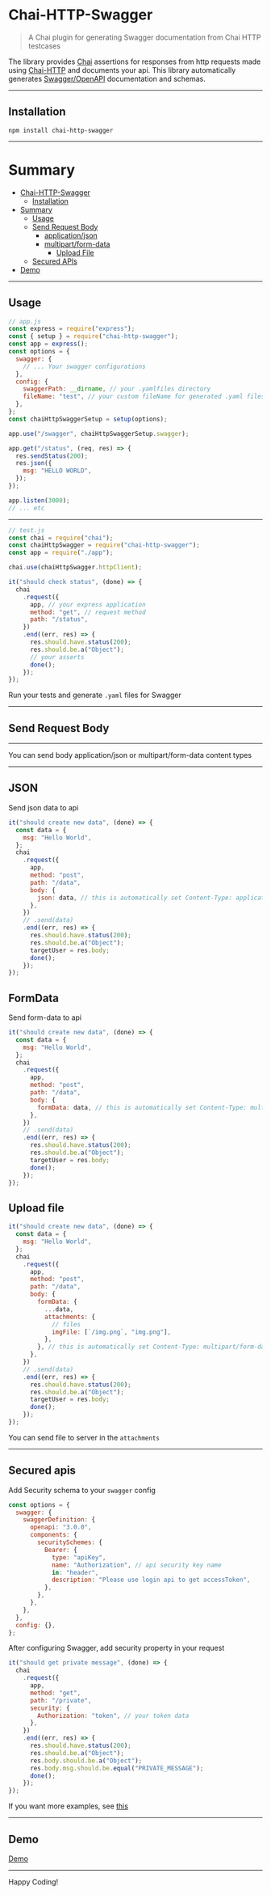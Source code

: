 # Chai-HTTP-Swagger

> A Chai plugin for generating Swagger documentation from Chai HTTP testcases

The library provides [Chai](http://chaijs.com/) assertions for responses from http requests made using [Chai-HTTP](https://www.chaijs.com/plugins/chai-http/) and documents your api. This library automatically generates [Swagger/OpenAPI](https://swagger.io/docs/specification/about/) documentation and schemas.

---

## Installation

```
npm install chai-http-swagger
```

---

# Summary

- [Chai-HTTP-Swagger](#chai-http-swagger)
  - [Installation](#installation)
- [Summary](#summary)
  - [Usage](#usage)
  - [Send Request Body](#send-request-body)
    - [application/json](#json)
    - [multipart/form-data](#formdata)
      - [Upload File](#upload-file)
  - [Secured APIs](#secured-apis)
- [Demo](#demo)

---

## Usage

```javascript
// app.js
const express = require("express");
const { setup } = require("chai-http-swagger");
const app = express();
const options = {
  swagger: {
    // ... Your swagger configurations
  },
  config: {
    swaggerPath: __dirname, // your .yamlfiles directory
    fileName: "test", // your custom fileName for generated .yaml files
  },
};
const chaiHttpSwaggerSetup = setup(options);

app.use("/swagger", chaiHttpSwaggerSetup.swagger);

app.get("/status", (req, res) => {
  res.sendStatus(200);
  res.json({
    msg: "HELLO WORLD",
  });
});

app.listen(3000);
// ... etc
```

---

```javascript
// test.js
const chai = require("chai");
const chaiHttpSwagger = require("chai-http-swagger");
const app = require("./app");

chai.use(chaiHttpSwagger.httpClient);

it("should check status", (done) => {
  chai
    .request({
      app, // your express application
      method: "get", // request method
      path: "/status",
    })
    .end((err, res) => {
      res.should.have.status(200);
      res.should.be.a("Object");
      // your asserts
      done();
    });
});
```

Run your tests and generate `.yaml` files for Swagger

---

## Send Request Body
---

You can send body application/json or multipart/form-data content types

---

## JSON

Send json data to api

```javascript
it("should create new data", (done) => {
  const data = {
    msg: "Hello World",
  };
  chai
    .request({
      app,
      method: "post",
      path: "/data",
      body: {
        json: data, // this is automatically set Content-Type: application/json
      },
    })
    // .send(data)
    .end((err, res) => {
      res.should.have.status(200);
      res.should.be.a("Object");
      targetUser = res.body;
      done();
    });
});
```

## FormData

Send form-data to api

```javascript
it("should create new data", (done) => {
  const data = {
    msg: "Hello World",
  };
  chai
    .request({
      app,
      method: "post",
      path: "/data",
      body: {
        formData: data, // this is automatically set Content-Type: multipart/form-data
      },
    })
    // .send(data)
    .end((err, res) => {
      res.should.have.status(200);
      res.should.be.a("Object");
      targetUser = res.body;
      done();
    });
});
```

## Upload file

```javascript
it("should create new data", (done) => {
  const data = {
    msg: "Hello World",
  };
  chai
    .request({
      app,
      method: "post",
      path: "/data",
      body: {
        formData: {
          ...data,
          attachments: {
            // files
            imgFile: [`/img.png`, "img.png"],
          },
        }, // this is automatically set Content-Type: multipart/form-data
      },
    })
    // .send(data)
    .end((err, res) => {
      res.should.have.status(200);
      res.should.be.a("Object");
      targetUser = res.body;
      done();
    });
});
```
You can send file to server in the `attachments`

---

## Secured apis

Add Security schema to your `swagger` config

```javascript
const options = {
  swagger: {
    swaggerDefinition: {
      openapi: "3.0.0",
      components: {
        securitySchemes: {
          Bearer: {
            type: "apiKey",
            name: "Authorization", // api security key name
            in: "header",
            description: "Please use login api to get accessToken",
          },
        },
      },
    },
  },
  config: {},
};
```

After configuring Swagger, add security property in your request

```javascript
it("should get private message", (done) => {
  chai
    .request({
      app,
      method: "get",
      path: "/private",
      security: {
        Authorization: "token", // your token data
      },
    })
    .end((err, res) => {
      res.should.have.status(200);
      res.should.be.a("Object");
      res.body.should.be.a("Object");
      res.body.msg.should.be.equal("PRIVATE_MESSAGE");
      done();
    });
});
```

If you want more examples, see [this](https://github.com/AhmadulinJs/chai-http-swagger-examples/blob/main/src/test/testSecureApis.test.js)

---

## Demo

[Demo](https://github.com/AhmadulinJs/chai-http-swagger-examples)

---

Happy Coding!
